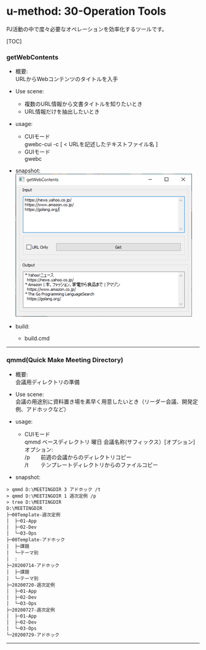 # u-method: 30-Operation Tools

PJ活動の中で度々必要なオペレーションを効率化するツールです。

[TOC]


### getWebContents
  - 概要:  
    URLからWebコンテンツのタイトルを入手  
    
  - Use scene:
    - 複数のURL情報から文書タイトルを知りたいとき
    - URL情報だけを抽出したいとき 
    
  - usage:   
    - CUIモード  
      gwebc-cui -c [ < URLを記述したテキストファイル名 ]
    - GUIモード  
      gwebc 
    
  - snapshot:    
    <img src="img\gwebc.png" width="460px">
    
  -  build:        
     - build.cmd  
-----

### qmmd(Quick Make Meeting Directory)
  - 概要:  
    会議用ディレクトリの準備
 
  - Use scene:  
    会議の用途別に資料置き場を素早く用意したいとき（リーダー会議、開発定例、アドホックなど）
    
  - usage:   
    - CUIモード  
      qmmd   ベースディレクトリ    曜日   会議名称(サフィックス）[オプション]  
      オプション:  
      /p　　前週の会議からのディレクトリコピー  
      /t 　　テンプレートディレクトリからのファイルコピー  　
    
  - snapshot:    
```
> qmmd D:\MEETINGDIR 3 アドホック /t
> qmmd D:\MEETINGDIR 1 週次定例 /p
> tree D:\MEETINGDIR
D:\MEETINGDIR
├─00Template-週次定例
│  ├─01-App
│  ├─02-Dev
│  └─03-Ops
├─00Template-アドホック
│  ├─課題
│  └─テーマ別
│  :
├─20200714-アドホック
│  ├─課題
│  └─テーマ別
├─20200720-週次定例
│  ├─01-App
│  ├─02-Dev
│  └─03-Ops
├─20200727-週次定例
│  ├─01-App
│  ├─02-Dev
│  └─03-Ops
└─20200729-アドホック
```
-----


